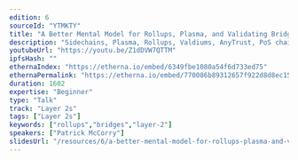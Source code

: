 ```yaml
---
edition: 6
sourceId: "YTMKTY"
title: "A Better Mental Model for Rollups, Plasma, and Validating Bridges"
description: "Sidechains, Plasma, Rollups, Valdiums, AnyTrust, PoS chains, Crypto Exchanges, all have one thing in common: the bridge. This talk provides an overview on the trust assumptions, threat model, security goals and solutions associated with the humble bridge smart contract. As we will see, rollups emerged because of the scalability bottlenecks faced by Ethereum, but the product-market fit is solving the operational security issues for bridging funds from Ethereum to an off-chain system."
youtubeUrl: "https://youtu.be/Z1dDVW7QTTM"
ipfsHash: ""
ethernaIndex: "https://etherna.io/embed/6349fbe1080a54f6d733ed75"
ethernaPermalink: "https://etherna.io/embed/770086b89312657f922d8d8ec15c54d47d1ecfee74069a81d206590ab9652d81"
duration: 1602
expertise: "Beginner"
type: "Talk"
track: "Layer 2s"
tags: ["Layer 2s"]
keywords: ["rollups","bridges","layer-2"]
speakers: ["Patrick McCorry"]
slidesUrl: "/resources/6/a-better-mental-model-for-rollups-plasma-and-validating-bridges.pdf"
---
```

